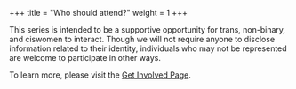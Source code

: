 +++
title = "Who should attend?"
weight = 1
+++

This series is intended to be a supportive opportunity for trans,
  non-binary, and ciswomen to interact. Though we will not require anyone 
  to disclose information related to their identity, individuals who may 
 not be represented are welcome to participate in other ways. 

To learn more,
 please visit the [Get Involved Page](../get_involved).

